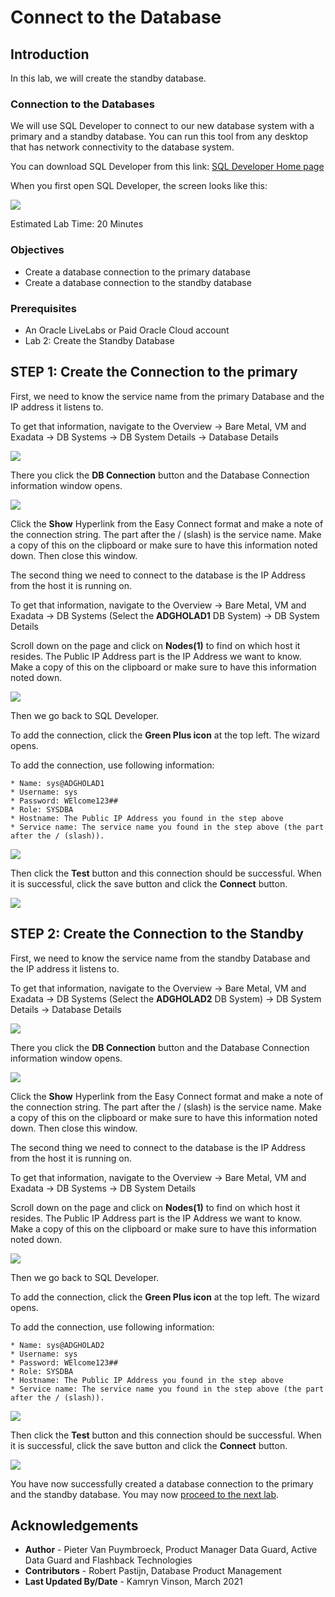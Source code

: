# Connect to the Database

## Introduction
In this lab, we will create the standby database.

### Connection to the Databases

We will use SQL Developer to connect to our new database system with a primary and a standby database. 
You can run this tool from any desktop that has network connectivity to the database system.

You can download SQL Developer from this link: [SQL Developer Home page](https://www.oracle.com/be/database/technologies/appdev/sqldeveloper-landing.html) 

When you first open SQL Developer, the screen looks like this:

![](./images/sql-developer.png)

Estimated Lab Time: 20 Minutes

### Objectives
- Create a database connection to the primary database
- Create a database connection to the standby database

### Prerequisites
- An Oracle LiveLabs or Paid Oracle Cloud account
- Lab 2: Create the Standby Database


## **STEP 1**: Create the Connection to the primary

First, we need to know the service name from the primary Database and the IP address it listens to. 

To get that information, navigate to the Overview
-> Bare Metal, VM and Exadata
-> DB Systems
-> DB System Details
-> Database Details

![](./images/db-details.png)

There you click the **DB Connection** button and the Database Connection information window opens.

![](./images/db-connection.png)

Click the **Show** Hyperlink from the Easy Connect format and make a note of the connection string. The part after the / (slash) is the service name. Make a copy of this on the clipboard or make sure to have this information noted down. Then close this window.

The second thing we need to connect to the database is the IP Address from the host it is running on.

To get that information, navigate to the Overview
-> Bare Metal, VM and Exadata
-> DB Systems (Select the **ADGHOLAD1** DB System)
-> DB System Details

Scroll down on the page and click on **Nodes(1)** to find on which host it resides.
The Public IP Address part is the IP Address we want to know. Make a copy of this on the clipboard or make sure to have this information noted down. 

![](./images/nodes-1.png)

Then we go back to SQL Developer.

To add the connection, click the **Green Plus icon** at the top left.
The wizard opens.

To add the connection, use following information:

    * Name: sys@ADGHOLAD1
    * Username: sys
    * Password: WElcome123##
    * Role: SYSDBA
    * Hostname: The Public IP Address you found in the step above
    * Service name: The service name you found in the step above (the part after the / (slash)).

![](./images/add-connection.png)

Then click the **Test** button and this connection should be successful. When it is successful, click the save button and click the **Connect** button.

![](./images/test.png)


## **STEP 2**: Create the Connection to the Standby

First, we need to know the service name from the standby Database and the IP address it listens to. 

To get that information, navigate to the Overview
-> Bare Metal, VM and Exadata
-> DB Systems  (Select the **ADGHOLAD2** DB System)
-> DB System Details
-> Database Details

![](./images/db-details-2.png)

There you click the **DB Connection** button and the Database Connection information window opens.

![](./images/db-connection-2.png)

Click the **Show** Hyperlink from the Easy Connect format and make a note of the connection string. The part after the / (slash) is the service name. Make a copy of this on the clipboard or make sure to have this information noted down. Then close this window.

The second thing we need to connect to the database is the IP Address from the host it is running on.

To get that information, navigate to the Overview
-> Bare Metal, VM and Exadata
-> DB Systems
-> DB System Details

Scroll down on the page and click on **Nodes(1)** to find on which host it resides.
The Public IP Address part is the IP Address we want to know. Make a copy of this on the clipboard or make sure to have this information noted down. 

![](./images/nodes-2.png)

Then we go back to SQL Developer.

To add the connection, click the **Green Plus icon** at the top left.
The wizard opens.

To add the connection, use following information:

    * Name: sys@ADGHOLAD2
    * Username: sys
    * Password: WElcome123##
    * Role: SYSDBA
    * Hostname: The Public IP Address you found in the step above
    * Service name: The service name you found in the step above (the part after the / (slash)).

![](./images/add-connection-2.png)

Then click the **Test** button and this connection should be successful. When it is successful, click the save button and click the **Connect** button.

![](./images/test-2.png)


You have now successfully created a database connection to the primary and the standby database. You may now [proceed to the next lab](#next).

## Acknowledgements

- **Author** - Pieter Van Puymbroeck, Product Manager Data Guard, Active Data Guard and Flashback Technologies
- **Contributors** - Robert Pastijn, Database Product Management
- **Last Updated By/Date** -  Kamryn Vinson, March 2021